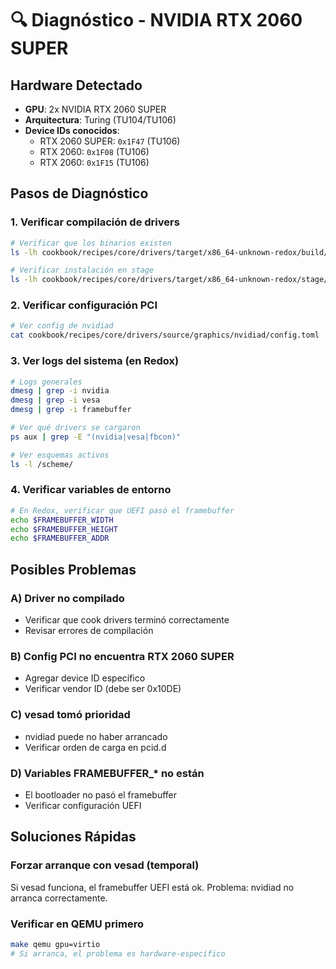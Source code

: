 # 🔍 Diagnóstico - NVIDIA RTX 2060 SUPER

## Hardware Detectado
- **GPU**: 2x NVIDIA RTX 2060 SUPER
- **Arquitectura**: Turing (TU104/TU106)
- **Device IDs conocidos**:
  - RTX 2060 SUPER: `0x1F47` (TU106)
  - RTX 2060: `0x1F08` (TU106)
  - RTX 2060: `0x1F15` (TU106)

## Pasos de Diagnóstico

### 1. Verificar compilación de drivers
```bash
# Verificar que los binarios existen
ls -lh cookbook/recipes/core/drivers/target/x86_64-unknown-redox/build/target/release/nvidiad

# Verificar instalación en stage
ls -lh cookbook/recipes/core/drivers/target/x86_64-unknown-redox/stage/usr/lib/drivers/nvidiad
```

### 2. Verificar configuración PCI
```bash
# Ver config de nvidiad
cat cookbook/recipes/core/drivers/source/graphics/nvidiad/config.toml
```

### 3. Ver logs del sistema (en Redox)
```bash
# Logs generales
dmesg | grep -i nvidia
dmesg | grep -i vesa
dmesg | grep -i framebuffer

# Ver qué drivers se cargaron
ps aux | grep -E "(nvidia|vesa|fbcon)"

# Ver esquemas activos
ls -l /scheme/
```

### 4. Verificar variables de entorno
```bash
# En Redox, verificar que UEFI pasó el framebuffer
echo $FRAMEBUFFER_WIDTH
echo $FRAMEBUFFER_HEIGHT
echo $FRAMEBUFFER_ADDR
```

## Posibles Problemas

### A) Driver no compilado
- Verificar que cook drivers terminó correctamente
- Revisar errores de compilación

### B) Config PCI no encuentra RTX 2060 SUPER
- Agregar device ID específico
- Verificar vendor ID (debe ser 0x10DE)

### C) vesad tomó prioridad
- nvidiad puede no haber arrancado
- Verificar orden de carga en pcid.d

### D) Variables FRAMEBUFFER_* no están
- El bootloader no pasó el framebuffer
- Verificar configuración UEFI

## Soluciones Rápidas

### Forzar arranque con vesad (temporal)
Si vesad funciona, el framebuffer UEFI está ok.
Problema: nvidiad no arranca correctamente.

### Verificar en QEMU primero
```bash
make qemu gpu=virtio
# Si arranca, el problema es hardware-específico
```

